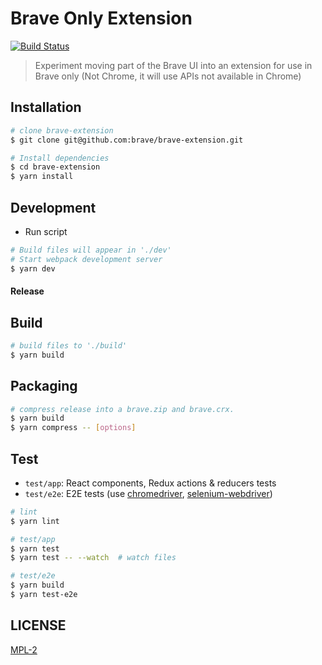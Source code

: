 # Brave Only Extension

[![Build Status](https://travis-ci.org/brave/brave-extension.svg?branch=master)](https://travis-ci.org/brave/brave-extension)

> Experiment moving part of the Brave UI into an extension for use in Brave only (Not Chrome, it will use APIs not available in Chrome)

## Installation

```bash
# clone brave-extension
$ git clone git@github.com:brave/brave-extension.git

# Install dependencies
$ cd brave-extension
$ yarn install
```

## Development

* Run script
```bash
# Build files will appear in './dev'
# Start webpack development server
$ yarn dev
```

#### Release

## Build

```bash
# build files to './build'
$ yarn build
```

## Packaging


```bash
# compress release into a brave.zip and brave.crx.
$ yarn build
$ yarn compress -- [options]
```

## Test

* `test/app`: React components, Redux actions & reducers tests
* `test/e2e`: E2E tests (use [chromedriver](https://www.npmjs.com/package/chromedriver), [selenium-webdriver](https://www.npmjs.com/package/selenium-webdriver))

```bash
# lint
$ yarn lint

# test/app
$ yarn test
$ yarn test -- --watch  # watch files

# test/e2e
$ yarn build
$ yarn test-e2e
```

## LICENSE

[MPL-2](LICENSE)
